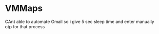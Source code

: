 # VMMaps

CAnt able to automate Gmail so i give 5 sec sleep time and enter manually otp for that process
